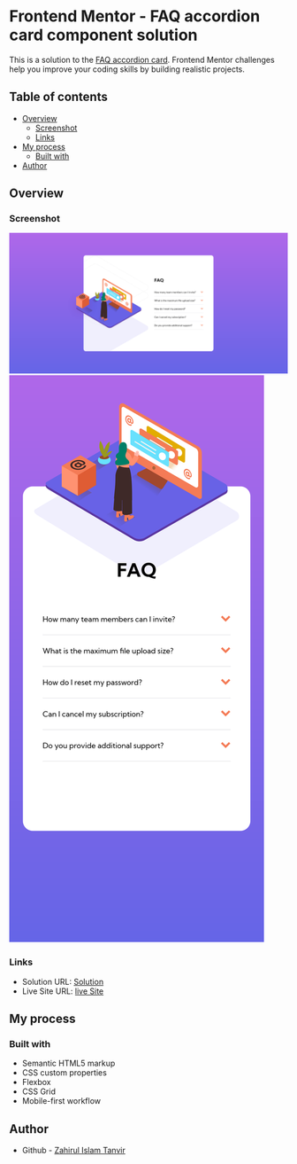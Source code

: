 # Frontend Mentor - FAQ accordion card component solution

This is a solution to the [FAQ accordion card](https://www.frontendmentor.io/challenges/faq-accordion-card-XlyjD0Oam). Frontend Mentor challenges help you improve your coding skills by building realistic projects.

## Table of contents

- [Overview](#overview)
  - [Screenshot](#screenshot)
  - [Links](#links)
- [My process](#my-process)
  - [Built with](#built-with)
- [Author](#author)

## Overview

### Screenshot

![](./screenshoot/faq-accrdion-desktop.png)
![](./screenshoot/faq-accordion-mobile.png)

### Links

- Solution URL: [Solution](https://github.com/ZTanvir/fem-faq-accordion-card-main)
- Live Site URL: [live Site](https://ztanvir.github.io/fem-faq-accordion-card-main/)

## My process

### Built with

- Semantic HTML5 markup
- CSS custom properties
- Flexbox
- CSS Grid
- Mobile-first workflow

## Author

- Github - [Zahirul Islam Tanvir](https://github.com/ZTanvir)
